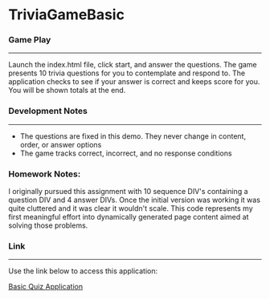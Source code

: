 # TriviaGameBasic

### Game Play
---
Launch the index.html file, click start, and answer the questions.  The game presents 10 trivia questions for you to contemplate and respond to.  The application checks to see if your answer is correct and keeps score for you.  You will be shown totals at the end. 


### Development Notes
---
-  The questions are fixed in this demo.  They never change in content, order, or answer options   
-  The game tracks correct, incorrect, and no response conditions


### Homework Notes:
I originally pursued this assignment with 10 sequence DIV's containing a question DIV and 4 answer DIVs.  Once the initial version was working it was quite cluttered and it was clear it wouldn't scale.  This code represents my first meaningful effort into dynamically generated page content aimed at solving those problems.


### Link
---
Use the link below to access this application:

[Basic Quiz Application](https://steven-m-carpenter.github.io/TriviaGameBasic/)

